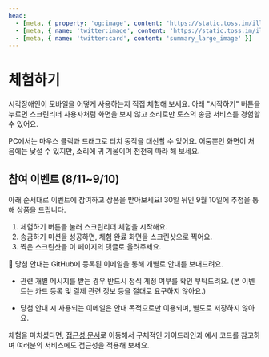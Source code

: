 ```yaml
---
head:
  - [meta, { property: 'og:image', content: 'https://static.toss.im/illusts/a11y-use-meta.jpg' }]
  - [meta, { name: 'twitter:image', content: 'https://static.toss.im/illusts/a11y-use-meta.jpg' }]
  - [meta, { name: 'twitter:card', content: 'summary_large_image' }]
---
```

<script setup>
import ScreenReaderExperience from './components/ScreenReaderExperience.vue';
</script>

# 체험하기

시각장애인이 모바일을 어떻게 사용하는지 직접 체험해 보세요. 아래 "시작하기" 버튼을 누르면 스크린리더 사용자처럼 화면을 보지 않고 소리로만 토스의 송금 서비스를 경험할 수 있어요.

PC에서는 마우스 클릭과 드래그로 터치 동작을 대신할 수 있어요. 어둠뿐인 화면이 처음에는 낯설 수 있지만, 소리에 귀 기울이며 천천히 따라 해 보세요.

<ScreenReaderExperience
  url="https://service.toss.im/accessibility/screen-reader-experience"
  title="스크린 리더 체험하기 바로가기"
/>

## 참여 이벤트 (8/11~9/10)

아래 순서대로 이벤트에 참여하고 상품을 받아보세요! 30일 뒤인 9월 10일에 추첨을 통해 상품을 드립니다.

1. 체험하기 버튼을 눌러 스크린리더 체험을 시작해요.
2. 송금하기 미션을 성공하면, 체험 완료 화면을 스크린샷으로 찍어요.
3. 찍은 스크린샷을 이 페이지의 댓글로 올려주세요.

🎁 당첨 안내는 GitHub에 등록된 이메일을 통해 개별로 안내를 보내드려요.

* 관련 개별 메시지를 받는 경우 반드시 정식 계정 여부를 확인 부탁드려요. (본 이벤트는 카드 등록 및 결제 관련 정보 등을 절대로 요구하지 않아요.)

* 당첨 안내 시 사용되는 이메일은 안내 목적으로만 이용되며, 별도로 저장하지 않아요.

체험을 마치셨다면, [접근성 문서](./overview)로 이동해서 구체적인 가이드라인과 예시 코드를 참고하며 여러분의 서비스에도 접근성을 적용해 보세요.
